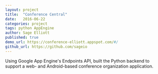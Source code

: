 ```yaml
---
layout: project
title:  "Conference Central"
date:   2016-06-22
categories: project
tags: python AppEngine
author: Sage Elliott
published: true
demo_url: https://conference-elliott.appspot.com/#/
github_url: https://github.com/sageio
---
```


 Using Google App Engine's Endpoints API, built the Python backend to support a web- and Android-based conference organization application.

